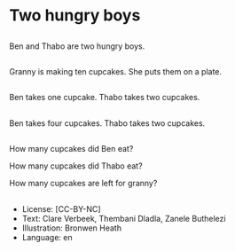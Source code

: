 # Two hungry boys

##
Ben and Thabo are two
hungry boys.

##
Granny is making ten
cupcakes.
She puts them on a
plate.

##
Ben takes one cupcake.
Thabo takes two
cupcakes.

##
Ben takes four
cupcakes.
Thabo takes two
cupcakes.

##
How many cupcakes did
Ben eat?

How many cupcakes did
Thabo eat?

How many cupcakes
are left for granny?

##
* License: [CC-BY-NC]
* Text: Clare Verbeek, Thembani Dladla, Zanele Buthelezi
* Illustration: Bronwen Heath
* Language: en
